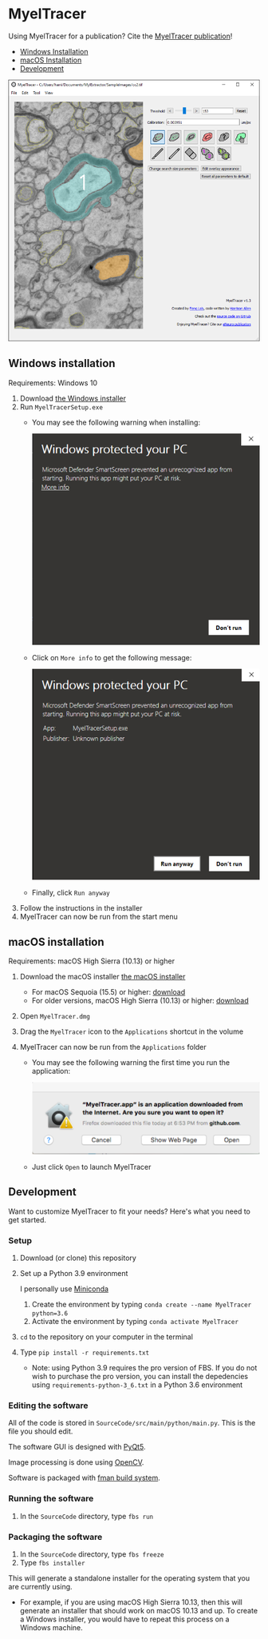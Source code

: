 # MyelTracer
Using MyelTracer for a publication? Cite the [MyelTracer publication](https://doi.org/10.1523/ENEURO.0558-20.2021)!
- [Windows Installation](#windows-installation)
- [macOS Installation](#macOS-installation)
- [Development](#development)

![MyelTracer Screenshot](https://github.com/HarrisonAllen/MyelTracer/blob/master/readme_resources/MyelTracer.png)

## Windows installation

Requirements: Windows 10

1. Download [the Windows installer](https://github.com/HarrisonAllen/MyelTracer/releases/download/v1.3.1/MyelTracerSetup.exe)
2. Run `MyelTracerSetup.exe`
   * You may see the following warning when installing:

     ![Windows Warning](https://github.com/HarrisonAllen/MyelTracer/blob/master/readme_resources/WindowsWarning.png)
   * Click on `More info` to get the following message:

     ![Windows Warning, more info](https://github.com/HarrisonAllen/MyelTracer/blob/master/readme_resources/WindowsWarningBypass.png)
   * Finally, click `Run anyway`
3. Follow the instructions in the installer
4. MyelTracer can now be run from the start menu

## macOS installation

Requirements: macOS High Sierra (10.13) or higher

1. Download the macOS installer [the macOS installer](https://github.com/HarrisonAllen/MyelTracer/releases/download/v1.3/MyelTracer.dmg)
  
   * For macOS Sequoia (15.5) or higher: [download](https://github.com/HarrisonAllen/MyelTracer/releases/download/v1.4.0/MyelTracer.dmg)
   * For older versions, macOS High Sierra (10.13) or higher: [download](https://github.com/HarrisonAllen/MyelTracer/releases/download/v1.3/MyelTracer.dmg)
2. Open `MyelTracer.dmg`
3. Drag the `MyelTracer` icon to the `Applications` shortcut in the volume
4. MyelTracer can now be run from the `Applications` folder
   * You may see the following warning the first time you run the application:

     ![macOS Warning](https://github.com/HarrisonAllen/MyelTracer/blob/master/readme_resources/macOSWarning.png)
   * Just click `Open` to launch MyelTracer

## Development

Want to customize MyelTracer to fit your needs? Here's what you need to get started.

### Setup

1. Download (or clone) this repository
2. Set up a Python 3.9 environment

    I personally use [Miniconda](https://docs.conda.io/en/latest/miniconda.html)
    1. Create the environment by typing `conda create --name MyelTracer python=3.6`
    2. Activate the environment by typing `conda activate MyelTracer`
3. `cd` to the repository on your computer in the terminal
4. Type `pip install -r requirements.txt`
    
    * Note: using Python 3.9 requires the pro version of FBS. If you do not wish to purchase the pro version, you can install the depedencies using `requirements-python-3_6.txt` in a Python 3.6 environment

### Editing the software

All of the code is stored in `SourceCode/src/main/python/main.py`. This is the file you should edit.

The software GUI is designed with [PyQt5](https://pypi.org/project/PyQt5/).

Image processing is done using [OpenCV](https://opencv.org/).

Software is packaged with [fman build system](https://build-system.fman.io/).

### Running the software

1. In the `SourceCode` directory, type `fbs run`

### Packaging the software

1. In the `SourceCode` directory, type `fbs freeze`
2. Type `fbs installer`

This will generate a standalone installer for the operating system that you are currently using. 
* For example, if you are using macOS High Sierra 10.13, then this will generate an installer that should work on macOS 10.13 and up. To create a Windows installer, you would have to repeat this process on a Windows machine.
